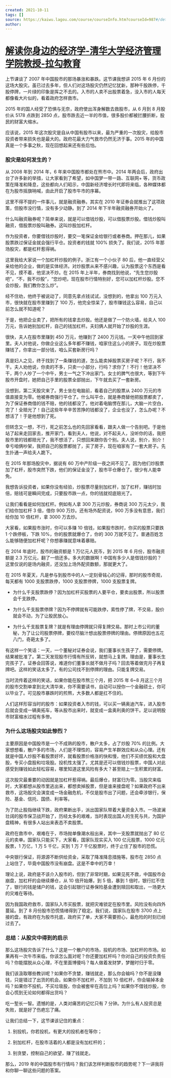 ```yaml
---
created: 2021-10-11
tags: []
source: https://kaiwu.lagou.com/course/courseInfo.htm?courseId=987#/detail/pc?id=7794
author: 
---
```


# [解读你身边的经济学-清华大学经济管理学院教授-拉勾教育](https://kaiwu.lagou.com/course/courseInfo.htm?courseId=987#/detail/pc?id=7794)


上节课谈了 2007 年中国股市的那场暴涨和暴跌。这节课我想讲 2015 年 6 月份的这场大股灾。虽已过去多年，但人们对这场股灾仍然记忆犹新，那种千股跌停，千股停牌，一片绿的印象是挥之不去的。入市的人卖不出股票着急，没入市的人每天都像看大片似的，看着政府怎样救市。

2015 年的国人经受了恐惧与无奈，政府使出浑身解数去救股市，从 6 月到 8 月股价从 5178 点跌到 2850 点，股市跌去近一半的市值，很多股价都被拦腰折断，股民的财富大缩水。

应该说，2015 年这次股灾是自从中国有股市以来，最为严重的一次股灾，给股市投资者带来损失也是最大的。政府花最大力气救市仍然无济于事。2015 年的中国真是一个多事之秋，现在回想起来还有些后怕。

### 股灾是如何发生的？

从 2008 年到 2014 年，6 年来中国股市都处在熊市中。2014 年两会后，政府出台了许多新的举措，让大家看到了希望，如中国梦一带一路、互联网+ 等，货币政策在降准和降息，这些都向人们昭示，中国新经济增长时代即将来临，各种媒体都在为股市摇旗呐喊，由此开启了股市牛市的序幕。

这里不得不提的一件事儿，就是融资融券。其实在 2010 年证券会就推出了这项政策，但股市没行情，没有多少动静。到了 2014 年下半年融资融券开始火了。

什么叫融资融券呢？简单来说，就是可以借钱炒股，可以借股票炒股。借钱炒股叫融资，借股票炒股叫融券。这叫炒股加杠杆。

作为投资者，你要借钱炒股时，要交一笔保证金给银行或者券商。押在那儿，如果股票跌过保证金就会强行平仓。投资者的钱就 100% 损失了。我们说，2015 年那场股灾，都是杠杆惹得祸。

这里我给大家说一个加杠杆炒股的例子。浙江有一个小伙子 80 后，他一直经营父亲给他的企业，做的是实体经济。对炒股票从来不感兴趣，认为股票这个东西是看不见，摸不着，他坚决不炒。在 2015 年上半年，券商找到他说，“先生您炒股吧”，“不，我不炒股”，“您炒吧，现在股市行情特别好，您可以加杠杆炒股。您不会炒股，我们教你怎么炒”。

经不住劝，他终于被说动了，同意先拿点钱试试，没想到的，他拿出 100 万元入市，很快就在股市里赚到了 100 万，他完全惊呆了，股市赚钱这么容易，自己以前怎么就不知道呢？

于是，他把企业卖了，把所有的钱拿去炒股。他还是做了一个防火墙，给夫人 100 万元，告诉她别加杠杆，自己的钱加杠杆。夫妇俩人就开始了炒股的生涯。

很快，夫人在股市里赚到 450 万元，他赚到了 2400 万元钱。一天中午他回到家里。夫人对他说，你做企业这么多年都不赚钱，咱家住这么小的房子。现在炒股票赚钱了，你拿出一部分钱，咱么买套新房行吗？

真是妇人之见，终于找到了一条赚钱的道，怎么能卖掉股票买房子呢？不行，我不干。夫人劝他说，你卖的不多，只卖一小部分，行吗？求你了！不行！他坚决不干，两个人吵了一个中午，男士一气之下冲出家门。女士的脾气也很大，等到下午股市开盘时，她把自己手里的股票全部抛出，下午就去买了一套新房。

没想到，第二天股灾来了。男士坐在电脑前，看着自己的股票从 2400 万元的市值直接变为零。他被券商强行平仓了。什么叫平仓，就是券商替他把股票都卖了，为了保证券商借的钱不赔，他的钱都没了。他对着电脑愣在那儿，大脑一片空白，完了！全赔光了！自己这些年辛辛苦苦挣的钱都没了，企业也没了，怎么办呢？不想活了！于是他想到了死。

但转念又一想，不行，死之前怎么也的先回家看看，跟夫人做一个告别吧。于是他站了起来走回家去，推开家门，看到夫人，他说，对不起夫人，没听你的话，我把股市里的钱都赔光了，我不想活了，只想回来跟你告个别。夫人说，别介，别介！幸亏咱俩吵架，我把自己的股票都抛了，买了房子，现在咱家有了一套大房子。先生扑通一声给夫人跪下。

在 2015 年那场股灾中，据说有 60 万中产阶级一夜之间不见了。因为他们炒股票加了杠杆，股市突然下跌，他们的保证金没了，股市平仓爆仓了。很少有人能幸免。

我想告诉投资者，如果你没有经验，炒股票尽量别加杠杆，加了杠杆，赚钱时加倍，赔钱可是瞬间完成，只要股市跌一点，你的钱就彻底赔光了。

让我们看看是如何加杠杆。例如有人拿 300 万元炒股，券商说 300 万元太少，我们给你加杠杆 3 倍，借你 900 万炒。还有场外配资说，900 万多没有意思，我们给你加 10 倍杠杆，拿 3000 万去炒。

大家看，如果股市涨时，你可以多赚 10 倍钱，如果股市跌时，你买的股票只要跌 1 个跌停板，下跌 10%，你的股票就爆仓了，你的 300 万就不见了。普通百姓怎么能够随便加杠杆呢？你想暴赚就意味着暴赔。

在 2014 年底时，股市的融资额是 1 万亿元人民币，到 2015 年 6 月份，股市融资额是 2.3 万亿元，翻了一倍还多。多大的数据啊！中国有多少人是借钱炒股的？这里仅说的是场内融资，还没加上场外配资数额，那就更大了。

在 2015 年夏天，凡是参与到股市中的人一定刻骨铭心的记得，那时的股市奇观，每天都有 1000 支股票跌停，1000 支股票停牌，1000 支股票复牌。

-   为什么千支股票跌停？因为加杠杆买股票的人要平仓，要卖出股票，所以股票会千支跌停。
    
-   为什么千支股票停牌？因为不停牌就有可能跌停，索性停了牌，不交易，股价就会不动，为了让股民放心。
    
-   为什么千支股票复牌？就是有理由停牌就只得复牌交易。那时上市公司的董秘，为了让公司股票停牌，要绞尽脑汁想出股票停牌的理由。停牌原因也五花八门，奇葩太多了。
    

有这样一个笑话：一天，一个董秘对证券会说，我们董事长生孩子了，需要停牌。结果被批准了。第二天发现股市行情有所反转，就想马上复牌。理由是，董事长生完孩子了。证券会回答说，难道你们董事长就不做月子吗？回去等着做完月子再复牌吧。这样的笑话太多了。有的公司找不到停牌的理由。只能复牌交易。

当时流传着这样的笑话，如果你能在股市熬三个月，把 2015 年 6~8 月这三个月的股市交割单拿到北大清华来，你不需要读书，自动可以授你一个金融硕士，你可以毕业了。可见股市暴跌时的煎熬，大多数人都是扛不住的。

人们这样形容当时的股市：如果投资者入市的钱，可以买一辆奥迪汽车，进入股市后就会变成一辆奥拓车，等从股市出来时，就变成一盒奥利奥的饼干。足以说明股市财富缩水过程有多惨。

### **为什么这场股灾****如此****惨烈？**

主要原因是中国股市是一个不成熟的股市，散户太多，占了炒股 70% 的比例。大家想想看，散户多的市场，人们是不理性的，容易产生羊群效应和从众心理。还有就是中国人炒股不看股票好坏，就看股票价格涨的快和慢，他们不买绩优股和大盘股，专买小盘股和垃圾股。投机性太强了。尤其是还可以借钱炒股票，中国人对此感受到赚钱如此轻松容易，哪里知道这里风险有多大？甚至赔上一生积累的财富。

这次股灾最重要的动因就是加杠杆惹得祸。最后爆仓，财富归为零。当股灾来临时，大家都想从股市里逃出来，都想卖掉股票，但是谁来接盘呢？如果政府不出来救市，这场股灾会演变成一场金融危机，不仅是股市出了问题，还会牵涉银行，保险、基金、信托、国债、利率等。

为了防止股指继续下跌，政府果断出手，派出国家队带着大量资金入市。一场波澜壮阔的股市保卫战开始了，历经太多的艰难，当时表现出国人的生死与共，为国护盘精神，有很多人站出来表态不卖股票。

政府在救市中，艰难在于，市场抛单像潮水般出来，其中一支股票就抛出了 80 亿元的卖单。国家队只能买下，大家看，国家队现实买入 100 亿元股票，1000 亿元股票，1 万亿，1 万 5 千亿，买到 1 万 7 千亿股票时，终于止住了股市的恐慌。

中央银行保证，将源源不断供给资金，采取了降准降息措施等。股市在 2850 点上站住了，毕竟中国股市没有崩盘。这是不幸中的万幸！

理论上说，政府是不该介入股市的，但到了非常时期，如果见死不救，中国股市会崩盘，加杠杆的会继续爆仓，从 10 倍开始爆，到 5 倍，暴到 1 倍时，银行扛不住了，银行的钱是储户的钱，这会引起银行证券保险基金遭到赎回和取出，一场更大的灾难在等待。

因为我国政府救市，国家队入市买股票，就把灾难锁定在股市里。风险没有向四外蔓延。到了 8 月份股市恐慌情绪得到了稳定。我们说，国家队在股市 3700 点上接的盘，有政府在为股市托底，政府买了单，大家不需要担心，最危险的时刻已经过去了。

### 总结：从股灾中得到的启示

那么这场股灾告诉了什么？这是一个散户的市场，投机的市场、加杠杆的市场。如果再有一次牛市来临，你该怎么面对呢？你还要加杠杆吗？你对自己的投资负责任吗？你能摆脱从众心理，不在里面博傻吗？每人做着发财梦，梦醒时归于零。

我们该汲取哪些教训呢？如果你不贪婪，赚钱就走，那么你会输吗？你不是没赚钱，只是错过了出货的机会。如果你不加杠杆，不加到 10 倍杠杆，你会输掉本金吗？如果你不投机，不买垃圾股，你会被套牢在高位上吗？如果你不借钱炒股，你会心慌到无论如何都得出货吗？

吃一堑长一智。遗憾的是，人类对痛苦的记忆只有 7 分钟。为什么有人投资总是失败，就是好了伤疤忘了痛。

让我们总结一下，这节课该记住的重点：

1.  别投机，你若投机，有更大的投机者在等你；
    
2.  别加杠杆，在股市活着的人都是没有加杠杆的；
    
3.  别贪婪，控制自己的欲望，赚了钱就走。
    

那么，2019 年的中国股市有行情吗？我们该怎样判断股市的趋势呢？下一讲我将和你聊一聊这些问题的答案。
